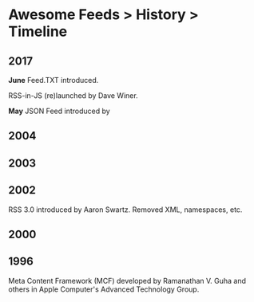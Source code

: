 

# Awesome Feeds > History > Timeline


## 2017

**June**  Feed.TXT introduced.

RSS-in-JS (re)launched by Dave Winer.


**May**  JSON Feed introduced by



## 2004

## 2003

## 2002

RSS 3.0 introduced by Aaron Swartz. Removed XML, namespaces, etc.


## 2000


## 1996

Meta Content Framework (MCF) developed by Ramanathan V. Guha and others in Apple Computer's Advanced Technology Group.
